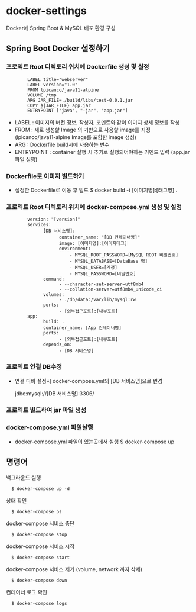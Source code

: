 # docker-settings
Docker에 Spring Boot & MySQL 배포 환경 구성

## Spring Boot Docker 설정하기
### 프로젝트 Root 디렉토리 위치에 Dockerfile 생성 및 설정
      
            LABEL title="webserver"
            LABEL version="1.0"
            FROM lpicanco/java11-alpine
            VOLUME /tmp
            ARG JAR_FILE=./build/libs/test-0.0.1.jar
            COPY ${JAR_FILE} app.jar
            ENTRYPOINT ["java", "-jar", "app.jar"]

  - LABEL : 이미지의 버전 정보, 작성자, 코멘트와 같이 이미지 상세 정보를 작성
  - FROM : 새로 생성할 Image 의 기반으로 사용할 image를 지정 (lpicanco/java11-alpine Image를 포함한 image 생성)
  - ARG : Dockerfile build시에 사용하는 변수 
  - ENTRYPOINT : container 실행 시 추가로 실행되어야하는 커멘드 입력 (app.jar 파일 실행)
  
### Dockerfile로 이미지 빌드하기
  - 설정한 Dockerfile로 이동 후 빌드
  $ docker build -t [이미지명]:[태그명] .
    
### 프로젝트 Root 디렉토리 위치에 docker-compose.yml 생성 및 설정

            version: "[version]"
            services:
                  [DB 서비스명]:
                        container_name: "[DB 컨테이너명]"
                        image: [이미지명]:[이미지태그]
                        environment:
                            - MYSQL_ROOT_PASSWORD=[MySQL ROOT 비밀번호]
                            - MYSQL_DATABASE=[DataBase 명]
                            - MYSQL_USER=[계정]
                            - MYSQL_PASSWORD=[비밀번호]
                  command:
                        - --character-set-server=utf8mb4
                        - --collation-server=utf8mb4_unicode_ci
                  volumes:
                        - ./db/data:/var/lib/mysql:rw
                  ports:
                        - [외부접근포트]:[내부포트]
            app:
                  build: .
                  container_name: [App 컨테이너명]
                  ports:
                        - [외부접근포트]:[내부포트]
                  depends_on:
                        - [DB 서비스명]

          
### 프로젝트 연결 DB수정
  - 연결 디비 설정시 docker-compose.yml의 [DB 서비스명]으로 변경
    
      jdbc:mysql://[DB 서비스명]:3306/

### 프로젝트 빌드하여 jar 파일 생성

### docker-compose.yml 파일실행
  - docker-compose.yml 파일이 있는곳에서 실행
    $ docker-compose up

## 명령어
백그라운드 실행
  
      $ docker-compose up -d

상태 확인

      $ docker-compose ps

docker-compose 서비스 중단

      $ docker-compose stop

docker-compose 서비스 시작

      $ docker-compose start

docker-compose 서비스 제거 (volume, network 까지 삭제)

      $ docker-compose down

컨테이너 로그 확인

      $ docker-compose logs
  
  
